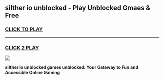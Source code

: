 
## silther io unblocked - Play Unblocked Gmaes & Free
<h3>
<a href="https://news.freeplayer.one?title=silther_io_unblocked&ref=16F">CLICK TO PLAY</a></h3>
<hr>

<h3>
<a href="https://news.freeplayer.one?title=silther_io_unblocked&ref=16F">CLICK 2 PLAY</a>
  
</h3>

<a href="https://news.freeplayer.one?title=silther_io_unblocked&ref=16F/"><img src="https://clearcache.store/games.png"></a>


**silther io unblocked games unblocked: Your Gateway to Fun and Accessible Online Gaming**

